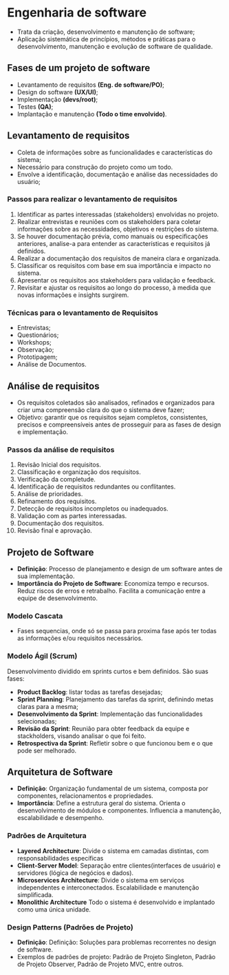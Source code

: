 # Engenharia de software

* Trata da criação, desenvolvimento e manutenção de software;
* Aplicação sistemática de princípios, métodos e práticas para o
desenvolvimento, manutenção e evolução de software de qualidade.

## Fases de um projeto de software

* Levantamento de requisitos __(Eng. de software/PO)__;
* Design do software __(UX/UI)__;
* Implementação __(devs/root)__;
* Testes __(QA)__;
* Implantação e manutenção __(Todo o time envolvido)__.
  
## Levantamento de requisitos

* Coleta de informações sobre as funcionalidades e características do sistema;
* Necessário para construção do projeto como um todo.
* Envolve a identificação, documentação e análise das necessidades do usuário;

### Passos para realizar o levantamento de requisitos

1. Identificar as partes interessadas (stakeholders) envolvidas no projeto.
2. Realizar entrevistas e reuniões com os stakeholders para coletar informações sobre as necessidades, objetivos e restrições do sistema.
3. Se houver documentação prévia, como manuais ou especificações anteriores, analise-a para entender as características e requisitos já definidos.
4. Realizar a documentação dos requisitos de maneira clara e organizada.
5. Classificar os requisitos com base em sua importância e impacto no sistema. 
6. Apresentar os requisitos aos stakeholders para validação e feedback. 
7. Revisitar e ajustar os requisitos ao longo do processo, à medida que novas informações e insights surgirem.
 
### Técnicas para o levantamento de Requisitos

* Entrevistas;
* Questionários;
* Workshops;
* Observação;
* Prototipagem;
* Análise de Documentos.

## Análise de requisitos

* Os requisitos coletados são analisados, refinados e organizados para
criar uma compreensão clara do que o sistema deve fazer;
* Objetivo: garantir que os requisitos sejam completos, consistentes, precisos e compreensíveis antes de prosseguir para as fases de design e implementação.

### Passos da análise de requisitos

1. Revisão Inicial dos requisitos.
2. Classificação e organização dos requisitos.
3. Verificação da completude.
4. Identificação de requisitos redundantes ou conflitantes.
5. Análise de prioridades.
6. Refinamento dos requisitos.
7. Detecção de requisitos incompletos ou inadequados.
8. Validação com as partes interessadas.
9. Documentação dos requisitos.
10. Revisão final e aprovação.

## Projeto de Software

* __Definição__: Processo de planejamento e design de um software antes de sua implementação.
* __Importância do Projeto de Software__: Economiza tempo
e recursos. Reduz riscos de erros e retrabalho. Facilita a
comunicação entre a equipe de desenvolvimento.

### Modelo Cascata

* Fases sequencias, onde só se passa para proxima fase após ter todas as informações e/ou requisitos necessários.

### Modelo Ágil (Scrum)

Desenvolvimento dividido em sprints curtos e bem definidos.
São suas fases: 

* __Product Backlog__: listar todas as tarefas desejadas;
* __Sprint Planning__: Planejamento das tarefas da sprint, definindo metas claras para a mesma;
* __Desenvolvimento da Sprint__: Implementação das funcionalidades selecionadas;
* __Revisão da Sprint__: Reunião para obter feedback da equipe e stackholders, visando analisar o que foi feito.
* __Retrospectiva da Sprint__:  Refletir sobre o que funcionou bem e o que pode ser melhorado. 

## Arquitetura de Software

* __Definição__: Organização fundamental de um sistema, composta por componentes, relacionamentos e propriedades.
* __Importância__: Define a estrutura geral do sistema. Orienta o desenvolvimento de módulos e componentes. Influencia a manutenção, escalabilidade e desempenho.

### Padrões de Arquitetura

* __Layered Architecture__: Divide o sistema em camadas distintas, com responsabilidades específicas
* __Client-Server Model__: Separação entre clientes(interfaces de usuário) e servidores (lógica de negócios e dados).
* __Microservices Architecture__: Divide o sistema em serviços independentes e interconectados. Escalabilidade e manutenção simplificada.
* __Monolithic Architecture__ Todo o sistema é desenvolvido e implantado como uma única unidade.

### Design Patterns (Padrões de Projeto)

* __Definição__: Definição: Soluções para problemas recorrentes no design de software.
* Exemplos de padrões de projeto: Padrão de Projeto Singleton, Padrão de Projeto Observer, Padrão de Projeto MVC, entre outros.